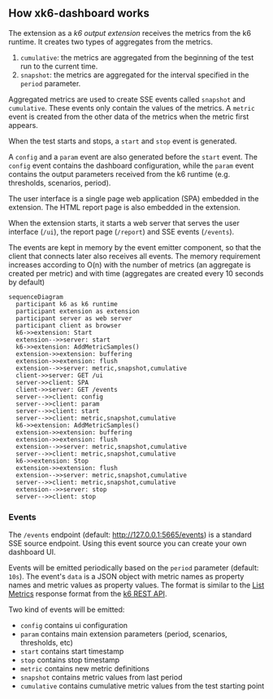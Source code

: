 ## How xk6-dashboard works

The extension as a *k6 output extension* receives the metrics from the k6 runtime. It creates two types of aggregates from the metrics.

1. `cumulative`: the metrics are aggregated from the beginning of the test run to the current time.
2. `snapshot`: the metrics are aggregated for the interval specified in the `period` parameter.

Aggregated metrics are used to create SSE events called `snapshot` and `cumulative`. These events only contain the values of the metrics. A `metric` event is created from the other data of the metrics when the metric first appears.

When the test starts and stops, a `start` and `stop` event is generated.

A `config` and a `param` event are also generated before the `start` event. The `config` event contains the dashboard configuration, while the `param` event contains the output parameters received from the k6 runtime (e.g. thresholds, scenarios, period).

The user interface is a single page web application (SPA) embedded in the extension. The HTML report page is also embedded in the extension.

When the extension starts, it starts a web server that serves the user interface (`/ui`), the report page (`/report`) and SSE events (`/events`).

The events are kept in memory by the event emitter component, so that the client that connects later also receives all events. The memory requirement increases according to O(n) with the number of metrics (an aggregate is created per metric) and with time (aggregates are created every 10 seconds by default)

```mermaid
sequenceDiagram
  participant k6 as k6 runtime
  participant extension as extension
  participant server as web server
  participant client as browser
  k6->>extension: Start
  extension-->>server: start
  k6->>extension: AddMetricSamples()
  extension->>extension: buffering
  extension->>extension: flush
  extension-->>server: metric,snapshot,cumulative
  client->>server: GET /ui
  server->>client: SPA
  client->>server: GET /events
  server-->>client: config
  server-->>client: param
  server-->>client: start
  server-->>client: metric,snapshot,cumulative
  k6->>extension: AddMetricSamples()
  extension->>extension: buffering
  extension->>extension: flush
  extension-->>server: metric,snapshot,cumulative
  server-->>client: metric,snapshot,cumulative
  k6->>extension: Stop
  extension->>extension: flush
  extension-->>server: metric,snapshot,cumulative
  server-->>client: metric,snapshot,cumulative
  extension-->>server: stop
  server-->>client: stop
```

### Events

The `/events` endpoint (default: http://127.0.0.1:5665/events) is a standard SSE source endpoint. Using this event source you can create your own dashboard UI.

Events will be emitted periodically based on the `period` parameter (default: `10s`). The event's `data` is a JSON object with metric names as property names and metric values as property values. The format is similar to the [List Metrics](https://k6.io/docs/misc/k6-rest-api/#list-metrics) response format from the [k6 REST API](https://k6.io/docs/misc/k6-rest-api/).

Two kind of events will be emitted:
  - `config` contains ui configuration
  - `param` contains main extension parameters (period, scenarios, thresholds, etc)
  - `start` contains start timestamp
  - `stop` contains stop timestamp
  - `metric` contains new metric definitions
  - `snapshot` contains metric values from last period
  - `cumulative` contains cumulative metric values from the test starting point

